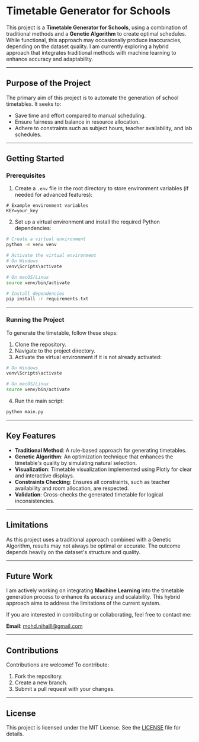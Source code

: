# Timetable Generator for Schools

This project is a **Timetable Generator for Schools**, using a combination of traditional methods and a **Genetic Algorithm** to create optimal schedules. While functional, this approach may occasionally produce inaccuracies, depending on the dataset quality. I am currently exploring a hybrid approach that integrates traditional methods with machine learning to enhance accuracy and adaptability.

---

## Purpose of the Project

The primary aim of this project is to automate the generation of school timetables. It seeks to:

- Save time and effort compared to manual scheduling.
- Ensure fairness and balance in resource allocation.
- Adhere to constraints such as subject hours, teacher availability, and lab schedules.

---

## Getting Started

### Prerequisites

1. Create a `.env` file in the root directory to store environment variables (if needed for advanced features):

```env
# Example environment variables
KEY=your_key
```

2. Set up a virtual environment and install the required Python dependencies:

```bash
# Create a virtual environment
python -m venv venv

# Activate the virtual environment
# On Windows
venv\Scripts\activate

# On macOS/Linux
source venv/bin/activate

# Install dependencies
pip install -r requirements.txt
```

---

### Running the Project

To generate the timetable, follow these steps:

1. Clone the repository.
2. Navigate to the project directory.
3. Activate the virtual environment if it is not already activated:

```bash
# On Windows
venv\Scripts\activate

# On macOS/Linux
source venv/bin/activate
```

4. Run the main script:

```bash
python main.py
```

---

## Key Features

- **Traditional Method**: A rule-based approach for generating timetables.
- **Genetic Algorithm**: An optimization technique that enhances the timetable's quality by simulating natural selection.
- **Visualization**: Timetable visualization implemented using Plotly for clear and interactive displays.
- **Constraints Checking**: Ensures all constraints, such as teacher availability and room allocation, are respected.
- **Validation**: Cross-checks the generated timetable for logical inconsistencies.

---

## Limitations

As this project uses a traditional approach combined with a Genetic Algorithm, results may not always be optimal or accurate. The outcome depends heavily on the dataset's structure and quality.

---

## Future Work

I am actively working on integrating **Machine Learning** into the timetable generation process to enhance its accuracy and scalability. This hybrid approach aims to address the limitations of the current system.

If you are interested in contributing or collaborating, feel free to contact me:

**Email**: mohd.nihalll@gmail.com

---

## Contributions

Contributions are welcome! To contribute:

1. Fork the repository.
2. Create a new branch.
3. Submit a pull request with your changes.

---

## License

This project is licensed under the MIT License. See the [LICENSE](LICENSE) file for details.
